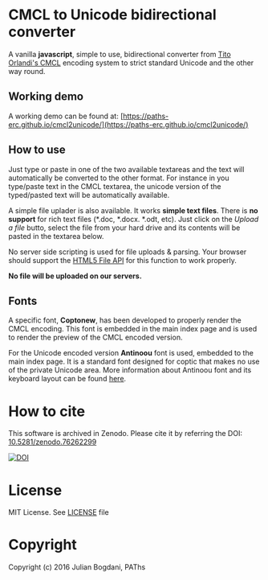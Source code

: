 # CMCL to Unicode bidirectional converter
A vanilla **javascript**, simple to use, bidirectional converter from [Tito Orlandi's CMCL](http://cmcl.it) encoding system to strict standard Unicode and the other way round.

## Working demo
A working demo can be found at: [https://paths-erc.github.io/cmcl2unicode/](https://paths-erc.github.io/cmcl2unicode/)

## How to use
Just type or paste in one of the two available textareas and the text will automatically be converted to the other format. For instance in you type/paste text in the CMCL textarea, the unicode version of the typed/pasted text will be automatically available.

A simple file uplader is also available. It works **simple text files**. There is **no support** for rich text files (\*.doc, \*.docx. \*.odt, etc). Just click on the *Upload a file* butto, select the file from your hard drive and its contents will be pasted in the textarea below.

No server side scripting is used for file uploads & parsing. Your browser should support the [HTML5 File API](https://developer.mozilla.org/en-US/docs/Web/API/File) for this function to work properly.

**No file will be uploaded on our servers.**

## Fonts
A specific font, **Coptonew**, has been developed to properly render the CMCL encoding. This font is embedded in the main index page and is used to render the preview of the CMCL encoded version.

For the Unicode encoded version **Antinoou** font is used, embedded to the main index page. It is a standard font designed for coptic that makes no use of the private Unicode area. More information about Antinoou font and its keyboard layout can be found [here](http://www.evertype.com/fonts/coptic/).

# How to cite
This software is archived in Zenodo. Please cite it by referring the DOI: [10.5281/zenodo.76262299](https://zenodo.org/badge/latestdoi/76262299)

[![DOI](https://zenodo.org/badge/76262299.svg)](https://zenodo.org/badge/latestdoi/76262299)


# License
MIT License. See [LICENSE](LICENSE) file

# Copyright
Copyright (c) 2016 Julian Bogdani, PAThs
